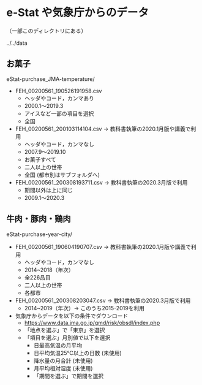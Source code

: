 # e-Stat や気象庁からのデータ

 （一部このディレクトリにある）

../../data

## お菓子

eStat-purchase_JMA-temperature/

- FEH_00200561_190526191958.csv
  - ヘッダやコード，カンマあり
  - 2000.1～2019.3
  - アイスなど一部の項目を選択
  - 全国
- FEH_00200561_200103114104.csv -> 教科書執筆の2020.1月版や講義で利用
  - ヘッダやコード，カンマなし
  - 2007.9～2019.10
  - お菓子すべて
  - 二人以上の世帯
  - 全国 (都市別はサブフォルダへ)
- FEH_00200561_200308193711.csv -> 教科書執筆の2020.3月版で利用
  - 期間以外は上に同じ
  - 2009.1～2020.3

## 牛肉・豚肉・鶏肉

eStat-purchase-year-city/

- FEH_00200561_190604190707.csv -> 教科書執筆の2020.1月版や講義で利用
  - ヘッダやコード，カンマなし
  - 2014~2018（年次）
  - 全226品目
  - 二人以上の世帯
  - 各都市
- FEH_00200561_200308203047.csv -> 教科書執筆の2020.3月版で利用
  - 2014~2019（年次）-> このうち2015-2019を利用
- 気象庁からデータを以下の条件でダウンロード
  - https://www.data.jma.go.jp/gmd/risk/obsdl/index.php
  - 「地点を選ぶ」で「東京」を選択
  - 「項目を選ぶ」月別値で以下を選択
    - 日最高気温の月平均
    - 日平均気温25°C以上の日数 (未使用)
    - 降水量の月合計 (未使用)
    - 月平均相対湿度 (未使用)
    - 「期間を選ぶ」で期間を選択
